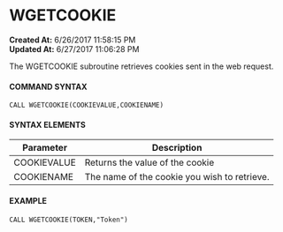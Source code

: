 # WGETCOOKIE

**Created At:** 6/26/2017 11:58:15 PM  
**Updated At:** 6/27/2017 11:06:28 PM  


The WGETCOOKIE subroutine retrieves cookies sent in the web request.

#### **COMMAND SYNTAX**

```
CALL WGETCOOKIE(COOKIEVALUE,COOKIENAME)
```

#### **SYNTAX ELEMENTS**


| Parameter | Description |
| --- | --- |
| COOKIEVALUE | Returns the value of the cookie |
| COOKIENAME | The name of the cookie you wish to retrieve. |


#### EXAMPLE

```
CALL WGETCOOKIE(TOKEN,"Token")
```
